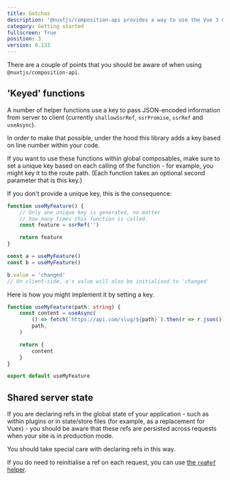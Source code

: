 ```yaml
---
title: Gotchas
description: '@nuxtjs/composition-api provides a way to use the Vue 3 Composition API with Nuxt-specific features.'
category: Getting started
fullscreen: True
position: 3
version: 0.133
---
```


There are a couple of points that you should be aware of when using `@nuxtjs/composition-api`.

## **'Keyed' functions**

A number of helper functions use a key to pass JSON-encoded information from server to client  (currently `shallowSsrRef`, `ssrPromise`, `ssrRef` and `useAsync`).

In order to make that possible, under the hood this library adds a key based on line number within your code.

If you want to use these functions within global composables, make sure to set a unique key based on each calling of the function - for example, you might key it to the route path. (Each function takes an optional second parameter that is this key.)

If you don't provide a unique key, this is the consequence:
```ts
function useMyFeature() {
    // Only one unique key is generated, no matter
    // how many times this function is called.
    const feature = ssrRef('')

    return feature
}

const a = useMyFeature()
const b = useMyFeature()

b.value = 'changed'
// On client-side, a's value will also be initialised to 'changed'
```

Here is how you might implement it by setting a key.
```ts
function useMyFeature(path: string) {
    const content = useAsync(
        () => fetch(`https://api.com/slug/${path}`).then(r => r.json()),
        path,
    )

    return {
        content
    }
}

export default useMyFeature
```

## **Shared server state**

If you are declaring refs in the global state of your application - such as within plugins or in state/store files (for example, as a replacement for Vuex) - you should be aware that these refs are persisted across requests when your site is in production mode.

You should take special care with declaring refs in this way.

<alert type="info">

If you do need to reinitialise a ref on each request, you can use [the `reqRef` helper](/helpers/reqRef).

</alert>


